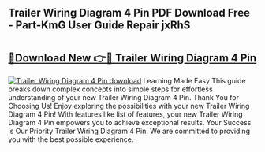 ## Trailer Wiring Diagram 4 Pin PDF Download Free - Part-KmG User Guide Repair jxRhS

# <h2><a href="http://dfu606.blite.top/?on=Trailer+Wiring+Diagram+4+Pin">🔗Download New 👉🔴 Trailer Wiring Diagram 4 Pin</a></h2>

[![Trailer Wiring Diagram 4 Pin download](https://i.imgur.com/lujVjoI.png)](http://dfu606.blite.top/?on=Trailer+Wiring+Diagram+4+Pin)
Learning Made Easy This guide breaks down complex concepts into simple steps for effortless understanding of your new Trailer Wiring Diagram 4 Pin. Thank You for Choosing Us! Enjoy exploring the possibilities with your new Trailer Wiring Diagram 4 Pin! With features like list of features, your new Trailer Wiring Diagram 4 Pin empowers you to achieve exceptional results. Your Success is Our Priority Trailer Wiring Diagram 4 Pin. We are committed to providing you with the best possible experience.

